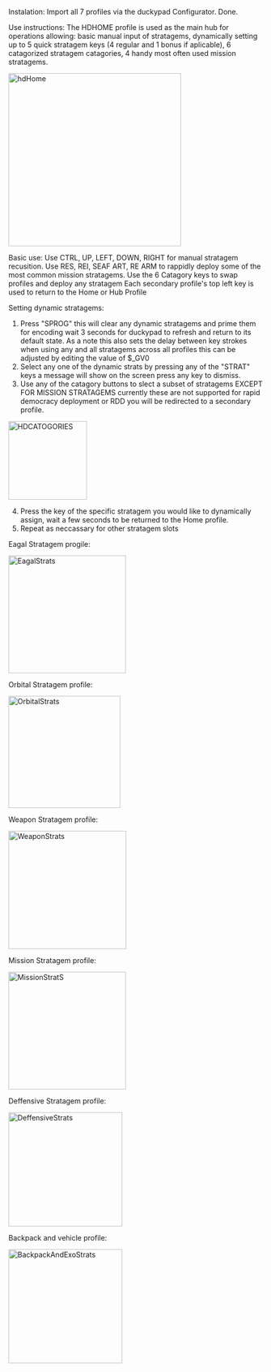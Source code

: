 Instalation:
Import all 7 profiles via the duckypad Configurator.
Done.

Use instructions:
The HDHOME profile is used as the main hub for operations allowing: basic manual input of stratagems, dynamically setting up to 5 quick stratagem keys (4 regular and 1 bonus if aplicable), 6 catagorized stratagem catagories, 4 handy most often used mission stratagems.

<img width="341" alt="hdHome" src="https://github.com/user-attachments/assets/151c6923-6aef-429a-a6a7-2b796e8e9e28" />

Basic use:
Use CTRL, UP, LEFT, DOWN, RIGHT for manual stratagem recusition.
Use RES, REI, SEAF ART, RE ARM to rappidly deploy some of the most common mission stratagems.
Use the 6 Catagory keys to swap profiles and deploy any stratagem
Each secondary profile's top left key is used to return to the Home or Hub Profile

Setting dynamic stratagems:
1. Press "SPROG" this will clear any dynamic stratagems and prime them for encoding wait 3 seconds for duckypad to refresh and return to its default state. As a note this also sets the delay between key strokes when using any and all stratagems across all profiles this can be adjusted by editing the value of $_GV0
2. Select any one of the dynamic strats by pressing any of the "STRAT" keys a message will show on the screen press any key to dismiss.
3. Use any of the catagory buttons to slect a subset of stratagems EXCEPT FOR MISSION STRATAGEMS currently these are not supported for rapid democracy deployment or RDD you will be redirected to a secondary profile.

<img width="155" alt="HDCATOGORIES" src="https://github.com/user-attachments/assets/90592ffc-53c1-45a3-97b2-90f25aaef1b8" />


4. Press the key of the specific stratagem you would like to dynamically assign, wait a few seconds to be returned to the Home profile.
5. Repeat as neccassary for other stratagem slots

Eagal Stratagem progile:

<img width="232" alt="EagalStrats" src="https://github.com/user-attachments/assets/296711b9-1853-498e-af44-c042b33e47ee" />

Orbital Stratagem profile:

<img width="221" alt="OrbitalStrats" src="https://github.com/user-attachments/assets/adc0851e-e0a4-47c2-ae80-b12348da8964" />

Weapon Stratagem profile:

<img width="233" alt="WeaponStrats" src="https://github.com/user-attachments/assets/d59357c1-0d3c-408e-8e68-cd39db838017" />

Mission Stratagem profile:

<img width="232" alt="MissionStratS" src="https://github.com/user-attachments/assets/722fc34e-135e-4df9-9459-af9859e5b56a" />

Deffensive Stratagem profile:

<img width="225" alt="DeffensiveStrats" src="https://github.com/user-attachments/assets/088940c4-a4b9-46ca-a570-155b8994ceb2" />

Backpack and vehicle profile:

<img width="225" alt="BackpackAndExoStrats" src="https://github.com/user-attachments/assets/160d52aa-ad75-4b24-99d4-27f2332e196d" />


